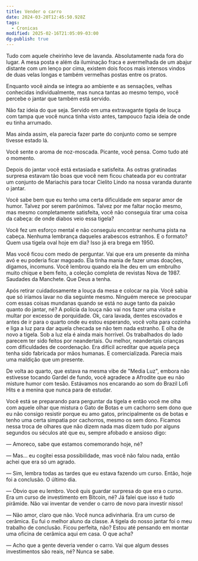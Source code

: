 ```yaml
---
title: Vender o carro
date: 2024-03-20T12:45:50.928Z
tags:
  - Cronicas
modified: 2025-02-16T21:05:09-03:00
dg-publish: true
---
```


Tudo com aquele cheirinho leve de lavanda. Absolutamente nada fora do lugar. A mesa posta e além da iluminação fraca e avermelhada de um abajur distante com um lenço por cima, existem dois focos mais intensos vindos de duas velas longas e também vermelhas postas entre os pratos.

Enquanto você ainda se integra ao ambiente e as sensações, velhas conhecidas individualmente, mas nunca tantas ao mesmo tempo, você percebe o jantar que também está servido.

Não faz ideia do que seja. Servido em uma extravagante tigela de louça com tampa que você nunca tinha visto antes, tampouco fazia ideia de onde eu tinha arrumado.

Mas ainda assim, ela parecia fazer parte do conjunto como se sempre tivesse estado lá.

Você sente o aroma de noz-moscada. Picante, você pensa. Como tudo até o momento.

Depois do jantar você está extasiada e satisfeita. As ostras gratinadas surpresa estavam tão boas que você nem ficou chateada por eu contratar um conjunto de Mariachis para tocar Cielito Lindo na nossa varanda durante o jantar.

Você sabe bem que eu tenho uma certa dificuldade em separar amor de humor. Talvez por serem parônimos. Talvez por me faltar noção mesmo, mas mesmo completamente satisfeita, você não conseguia tirar uma coisa da cabeça: de onde diabos veio essa tigela?

Você fez um esforço mental e não conseguiu encontrar nenhuma pista na cabeça. Nenhuma lembrança daqueles arabescos estranhos. E o formato? Quem usa tigela oval hoje em dia? Isso já era brega em 1950.

Mas você ficou com medo de perguntar. Vai que era um presente da minha avó e eu poderia ficar magoado. Ela tinha mania de fazer umas doações, digamos, incomuns. Você lembrou quando ela lhe deu em um embrulho muito chique e bem feito, a coleção completa de revistas Nova de 1987. Saudades da Manchete. Que Deus a tenha.

Após retirar cuidadosamente a louça da mesa e colocar na pia. Você sabia que só iríamos lavar no dia seguinte mesmo. Ninguém merece se preocupar com essas coisas mundanas quando se está no auge tanto da paixão quanto do jantar, né? A polícia da louça não vai nos fazer uma visita e multar por excesso de porquidade. Ok, cara lavada, dentes escovados e antes de ir para o quarto onde eu estou esperando, você volta para cozinha e liga a luz para dar aquela checada se não tem nada estranho. E olha de novo a tigela. Sob a luz ela é ainda mais horrível. Os trabalhados do lado parecem ter sido feitos por neandertais. Ou melhor, neandertais crianças com dificuldades de coordenação. Era difícil acreditar que aquela peça tenha sido fabricada por mãos humanas. E comercializada. Parecia mais uma maldição que um presente.

De volta ao quarto, que estava na mesma vibe de "Media Luz", embora não estivesse tocando Gardel de fundo, você agradece a Afrodite que eu não misture humor com tesão. Estávamos nos encarando ao som do Brazil Lofi Hits e a menina que nunca para de estudar.

Você está se preparando para perguntar da tigela e então você me olha com aquele olhar que mistura o Gato de Botas e um cachorro sem dono que eu não consigo resistir porque eu amo gatos, principalmente os de botas e tenho uma certa simpatia por cachorros, mesmo os sem dono. Ficamos nessa troca de olhares que não dizem nada mas dizem tudo por alguns segundos ou séculos até que eu, sempre afobado e ansioso digo:

— Amoreco, sabe que estamos comemorando hoje, né?

— Mas... eu cogitei essa possibilidade, mas você não falou nada, então achei que era só um agrado.

— Sim, lembra todas as tardes que eu estava fazendo um curso. Então, hoje foi a conclusão. O último dia.

— Óbvio que eu lembro. Você quis guardar surpresa do que era o curso. Era um curso de investimento em Bitcoin, né? Já falei que isso é tudo pirâmide. Não vai inventar de vender o carro de novo para investir nisso!

 — Não amor, claro que não. Você nunca adivinharia. Era um curso de cerâmica. Eu fui o melhor aluno da classe. A tigela do nosso jantar foi o meu trabalho de conclusão. Ficou perfeita, não? Estou até pensando em montar uma oficina de cerâmica aqui em casa. O que acha?

— Acho que a gente deveria vender o carro. Vai que algum desses investimentos são reais, né? Nunca se sabe.
